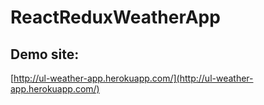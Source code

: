 # ReactReduxWeatherApp

## Demo site:
[http://ul-weather-app.herokuapp.com/](http://ul-weather-app.herokuapp.com/)
